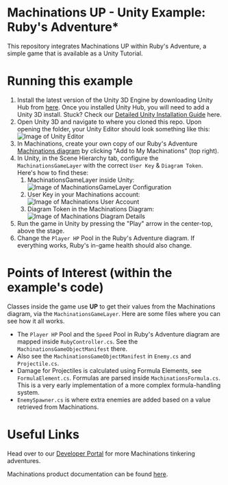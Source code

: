 # Machinations UP - Unity Example: Ruby's Adventure*

This repository integrates Machinations UP within Ruby's Adventure, a simple game that is available as a Unity Tutorial.

# Running this example

1. Install the latest version of the Unity 3D Engine by downloading Unity Hub from [here](https://store.unity.com/#plans-individual). Once you installed Unity Hub, you will need to add a Unity 3D install. Stuck? Check our [Detailed Unity Installation Guide](README-unity.md) here.
2. Open Unity 3D and navigate to where you cloned this repo. Upon opening the folder, your Unity Editor should look something like this:  
   ![Image of Unity Editor](./readme.md.resources/StartupScene.jpg)
3. In Machinations, create your own copy of our Ruby's Adventure [Machinations diagram](https://my.machinations.io/public/Ruby's-Adventure/0ae75179642ca59cfd5d6eb8685f403cd) by clicking "Add to My Machinations" (top right).
4. In Unity, in the Scene Hierarchy tab, configure the `MachinationsGameLayer` with the correct `User Key` & `Diagram Token`. Here's how to find these:
   1. MachinationsGameLayer inside Unity:  
      ![Image of MachinationsGameLayer Configuration](./readme.md.resources/MGLConfig.jpg)
   2. User Key in your Machinations account:  
      ![Image of Machinations User Account](./readme.md.resources/MachinationsUserAccount.jpg)
   3. Diagram Token in the Machinations Diagram:  
      ![Image of Machinations Diagram Details](./readme.md.resources/MachinationsDiagramDetails.jpg)
5. Run the game in Unity by pressing the "Play" arrow in the center-top, above the stage.
6. Change the `Player HP` Pool in the Ruby's Adventure diagram. If everything works, Ruby's in-game health should also change.

# Points of Interest (within the example's code)

Classes inside the game use **UP** to get their values from the Machinations diagram, via the `MachinationsGameLayer`. Here are some files where you can see how it all works.

- The `Player HP` Pool and the `Speed` Pool in Ruby's Adventure diagram are mapped inside `RubyController.cs`. See the `MachinationsGameObjectManifest` there.
- Also see the `MachinationsGameObjectManifest` in `Enemy.cs` and `Projectile.cs`.
- Damage for Projectiles is calculated using Formula Elements, see `FormulaElement.cs`. Formulas are parsed inside `MachinationsFormula.cs`. This is a very early implementation of a more complex formula-handling system.
- `EnemySpawner.cs` is where extra enemies are added based on a value retrieved from Machinations.

# Useful Links

Head over to our [Developer Portal](https://developer.machinations.io) for more Machinations tinkering adventures.

Machinations product documentation can be found [here](https://docs.machinations.io).

